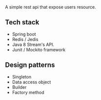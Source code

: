 A simple rest api that expose users resource.
## Tech stack
* Spring boot
* Redis / Jedis
* Java 8 Stream's API.
* Junit / Mockito framework
## Design patterns
* Singleton
* Data access object
* Builder
* Factory method